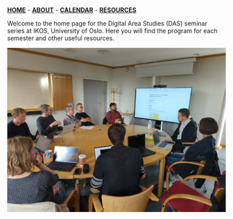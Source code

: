 [**HOME**](/index.md) - [**ABOUT**](/about.md) - [**CALENDAR**](calendar.md) - [**RESOURCES**](/resources.md)


Welcome to the home page for the Digital Area Studies (DAS) seminar series at IKOS, University of Oslo. Here you will find the program for each semester and other useful resources.

<!-- ![](/assets/images/das.jpg) -->
<img src="/assets/images/das.jpg" width="600">
